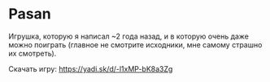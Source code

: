 # Pasan
Игрушка, которую я написал ~2 года назад, и в которую очень даже можно поиграть (главное не смотрите исходники, мне самому страшно их смотреть).

Скачать игру: https://yadi.sk/d/-l1xMP-bK8a3Zg
